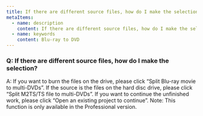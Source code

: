 ```yaml
---
title: If there are different source files, how do I make the selection?
metaItems:
  - name: description
    content: If there are different source files, how do I make the selection?
  - name: keywords
    content: Blu-ray to DVD
---
```


### Q: If there are different source files, how do I make the selection?

A: If you want to burn the files on the drive, please click “Split Blu-ray movie to multi-DVDs”. If the source is the files on the hard disc drive, please click “Split M2TS/TS file to multi-DVDs”. If you want to continue the unfinished work, please click “Open an existing project to continue”.
Note: This function is only available in the Professional version.